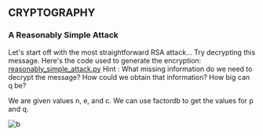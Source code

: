 ## CRYPTOGRAPHY

### A Reasonably Simple Attack

Let's start off with the most straightforward RSA attack... Try decrypting this message. Here's the code used to 
generate the encryption: [reasonably_simple_attack.py](reasonably_simple_attack.py)
Hint : What missing information do we need to decrypt the message? How could we obtain that information?
How big can q be?


We are given values n, e, and c. We can use factordb to get the values for p and q.

![b](https://user-images.githubusercontent.com/47029515/104913199-46fdfa80-59b3-11eb-998d-73c274b527b4.png)
